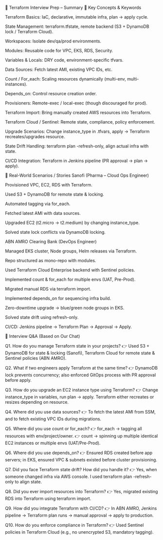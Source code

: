 📌 Terraform Interview Prep – Summary
🔹 Key Concepts & Keywords

Terraform Basics: IaC, declarative, immutable infra, plan → apply cycle.

State Management: terraform.tfstate, remote backend (S3 + DynamoDB lock / Terraform Cloud).

Workspaces: Isolate dev/qa/prod environments.

Modules: Reusable code for VPC, EKS, RDS, Security.

Variables & Locals: DRY code, environment-specific tfvars.

Data Sources: Fetch latest AMI, existing VPC IDs, etc.

Count / For_each: Scaling resources dynamically (multi-env, multi-instances).

Depends_on: Control resource creation order.

Provisioners: Remote-exec / local-exec (though discouraged for prod).

Terraform Import: Bring manually created AWS resources into Terraform.

Terraform Cloud / Sentinel: Remote state, compliance, policy enforcement.

Upgrade Scenarios: Change instance_type in .tfvars, apply → Terraform recreates/upgrades resource.

State Drift Handling: terraform plan -refresh-only, align actual infra with state.

CI/CD Integration: Terraform in Jenkins pipeline (PR approval → plan → apply).

🔹 Real-World Scenarios / Stories
Sanofi (Pharma – Cloud Ops Engineer)

Provisioned VPC, EC2, RDS with Terraform.

Used S3 + DynamoDB for remote state & locking.

Automated tagging via for_each.

Fetched latest AMI with data sources.

Upgraded EC2 (t2.micro → t2.medium) by changing instance_type.

Solved state lock conflicts via DynamoDB locking.

ABN AMRO Clearing Bank (DevOps Engineer)

Managed EKS cluster, Node groups, Helm releases via Terraform.

Repo structured as mono-repo with modules.

Used Terraform Cloud Enterprise backend with Sentinel policies.

Implemented count & for_each for multiple envs (UAT, Pre-Prod).

Migrated manual RDS via terraform import.

Implemented depends_on for sequencing infra build.

Zero-downtime upgrade → blue/green node groups in EKS.

Solved state drift using refresh-only.

CI/CD: Jenkins pipeline → Terraform Plan → Approval → Apply.

🔹 Interview Q&A (Based on Our Chat)

Q1. How do you manage Terraform state in your projects?
👉 Used S3 + DynamoDB for state & locking (Sanofi), Terraform Cloud for remote state & Sentinel policies (ABN AMRO).

Q2. What if two engineers apply Terraform at the same time?
👉 DynamoDB lock prevents concurrency; also enforced GitOps process with PR approval before apply.

Q3. How do you upgrade an EC2 instance type using Terraform?
👉 Change instance_type in variables, run plan → apply. Terraform either recreates or resizes depending on resource.

Q4. Where did you use data sources?
👉 To fetch the latest AMI from SSM, and to fetch existing VPC IDs during migrations.

Q5. Where did you use count or for_each?
👉 for_each → tagging all resources with env/project/owner.
👉 count → spinning up multiple identical EC2 instances or multiple envs (UAT/Pre-Prod).

Q6. Where did you use depends_on?
👉 Ensured RDS created before app servers; in EKS, ensured VPC & subnets existed before cluster provisioning.

Q7. Did you face Terraform state drift? How did you handle it?
👉 Yes, when someone changed infra via AWS console. I used terraform plan -refresh-only to align state.

Q8. Did you ever import resources into Terraform?
👉 Yes, migrated existing RDS into Terraform using terraform import.

Q9. How did you integrate Terraform with CI/CD?
👉 In ABN AMRO, Jenkins pipeline → Terraform plan runs → manual approval → apply to production.

Q10. How do you enforce compliance in Terraform?
👉 Used Sentinel policies in Terraform Cloud (e.g., no unencrypted S3, mandatory tagging).